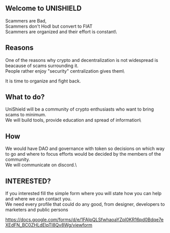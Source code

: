 ## Welcome to UNISHIELD

Scammers are Bad,\
Scammers don't Hodl but convert to FIAT\
Scammers are organized and their effort is constant\

## Reasons

One of the reasons why crypto and decentralization is not widespread is beacause of scams surrounding it.\
People rather enjoy "security" centralization gives them\

It is time to organize and fight back.

## What to do?

UniShield will be a community of crypto enthusiasts who want to bring scams to minimum.\
We will build tools, provide education and spread of information\

## How

We would have DAO and governance with token so decisions on which way to go and where to focus efforts would be decided by the members of the community.\
We will communicate on discord.\

## INTERESTED?

If you interested fill the simple form where you will state how you can help and where we can contact you.\
We need every profile that could do any good, from designer, developers to marketers and public persons

https://docs.google.com/forms/d/e/1FAIpQLSfwhaoaYZpl0KR16pd0Bdqe7eXEdFN_BC0ZHLdElpTI8Qv8Wg/viewform
